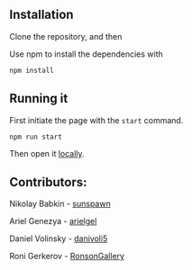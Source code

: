 ## Installation

Clone the repository, and then 

Use npm to install the dependencies with 

```bash
npm install
```

## Running it

First initiate the page with the `start` command.

```bash
npm run start
```

Then open it [locally](http://localhost:3000).

## Contributors:

Nikolay Babkin - [sunspawn](https://github.com/Sunspawn/)

Ariel Genezya - [arielgel](https://github.com/arielge1)

Daniel Volinsky - [danivoli5](https://github.com/danivoli5)

Roni Gerkerov - [RonsonGallery](https://github.com/RonsonGallery)
